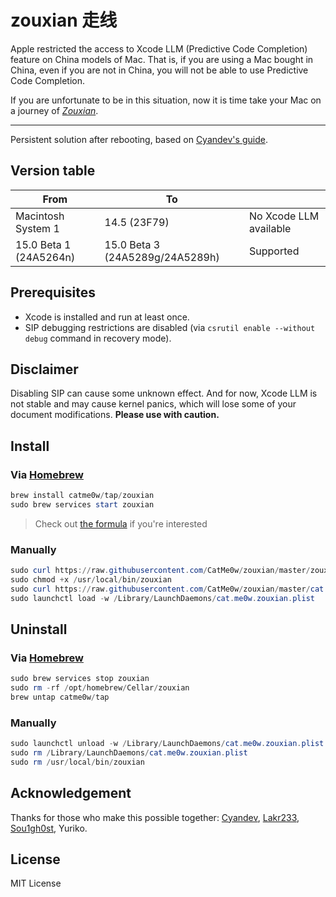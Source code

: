 # zouxian 走线

Apple restricted the access to Xcode LLM (Predictive Code Completion) feature on China models of Mac. That is, if you are using a Mac bought in China, even if you are not in China, you will not be able to use Predictive Code Completion. 

If you are unfortunate to be in this situation, now it is time take your Mac on a journey of _[Zouxian](https://en.wikipedia.org/wiki/Zouxian_(phenomenon))_.

---

Persistent solution after rebooting, based on [Cyandev's guide](https://gist.github.com/unixzii/6f25be1842399022e16ad6477a304286).

## Version table

|From|To||
|-|-|-|
|Macintosh System 1|14.5 (23F79)|No Xcode LLM available|
|15.0 Beta 1 (24A5264n)|15.0 Beta 3 (24A5289g/24A5289h)|Supported|

## Prerequisites

* Xcode is installed and run at least once.
* SIP debugging restrictions are disabled (via `csrutil enable --without debug` command in recovery mode).

## Disclaimer

Disabling SIP can cause some unknown effect. And for now, Xcode LLM is not stable and may cause kernel panics, which will lose some of your document modifications. **Please use with caution.**

## Install

### Via [Homebrew](https://brew.sh)

```powershell
brew install catme0w/tap/zouxian
sudo brew services start zouxian
```

> Check out [the formula](https://github.com/CatMe0w/homebrew-tap/blob/master/Formula/zouxian.rb) if you're interested

### Manually

```powershell
sudo curl https://raw.githubusercontent.com/CatMe0w/zouxian/master/zouxian.sh -o /usr/local/bin/zouxian
sudo chmod +x /usr/local/bin/zouxian
sudo curl https://raw.githubusercontent.com/CatMe0w/zouxian/master/cat.me0w.zouxian.plist -o /Library/LaunchDaemons/cat.me0w.zouxian.plist
sudo launchctl load -w /Library/LaunchDaemons/cat.me0w.zouxian.plist
```

## Uninstall

### Via [Homebrew](https://brew.sh)

```powershell
sudo brew services stop zouxian
sudo rm -rf /opt/homebrew/Cellar/zouxian
brew untap catme0w/tap
```

### Manually

```powershell
sudo launchctl unload -w /Library/LaunchDaemons/cat.me0w.zouxian.plist
sudo rm /Library/LaunchDaemons/cat.me0w.zouxian.plist
sudo rm /usr/local/bin/zouxian
```

## Acknowledgement

Thanks for those who make this possible together: [Cyandev](https://twitter.com/unixzii), [Lakr233](https://twitter.com/Lakr233), [Sou1gh0st](https://twitter.com/Sou1gh0st), Yuriko.

## License

MIT License
